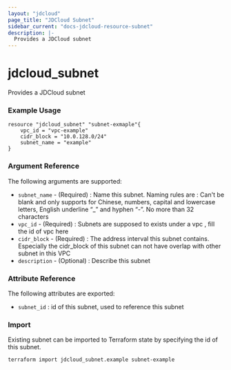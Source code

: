 ```yaml
---
layout: "jdcloud"
page_title: "JDCloud Subnet"
sidebar_current: "docs-jdcloud-resource-subnet"
description: |-
  Provides a JDCloud subnet
---
```


# jdcloud\_subnet

Provides a JDCloud subnet

### Example Usage 

```hcl
resource "jdcloud_subnet" "subnet-exmaple"{
	vpc_id = "vpc-example"
	cidr_block = "10.0.128.0/24"
	subnet_name = "example"
}
```

### Argument Reference 

The following arguments are supported:

* `subnet_name` - \(Required\) : Name this subnet. Naming rules are :  Can't be blank and only supports for Chinese, numbers, capital and lowercase letters, English underline “\_” and hyphen “-”. No more than 32 characters
* `vpc_id` - \(Required\) : Subnets are supposed to exists under a vpc , fill the id of vpc here
* `cidr_block` - \(Required\) : The address interval this subnet contains. Especially the cidr\_block of this subnet can not  have overlap with other subnet in this VPC
* `description` - \(Optional\) : Describe this subnet

### Attribute Reference 

The following attributes are exported:

* `subnet_id` : id of this subnet, used to reference this subnet

### Import

Existing subnet can be imported to Terraform state by specifying the id of this subnet.

```text
terraform import jdcloud_subnet.example subnet-example
```



